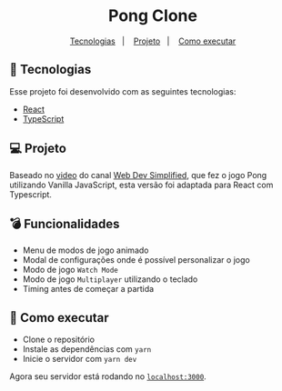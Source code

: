<h1 align="center">
  Pong Clone
</h1>

<p align="center">
  <a href="#-tecnologias">Tecnologias</a>&nbsp;&nbsp;&nbsp;|&nbsp;&nbsp;&nbsp;
  <a href="#-projeto">Projeto</a>&nbsp;&nbsp;&nbsp;|&nbsp;&nbsp;&nbsp;
  <a href="#-como-executar">Como executar</a>
</p>

## 🧪 Tecnologias

Esse projeto foi desenvolvido com as seguintes tecnologias:

- [React](https://reactjs.org/)
- [TypeScript](https://www.typescriptlang.org/)

## 💻 Projeto

Baseado no [video](https://www.youtube.com/watch?v=PeY6lXPrPaA) do canal [Web Dev Simplified](https://www.youtube.com/c/WebDevSimplified/videos), que fez o jogo Pong utilizando Vanilla JavaScript, esta versão foi adaptada para React com Typescript.

## 💣 Funcionalidades

- Menu de modos de jogo animado
- Modal de configurações onde é possível personalizar o jogo
- Modo de jogo `Watch Mode`
- Modo de jogo `Multiplayer` utilizando o teclado
- Timing antes de começar a partida

## 🚀 Como executar

- Clone o repositório
- Instale as dependências com `yarn`
- Inicie o servidor com `yarn dev`

Agora seu servidor está rodando no [`localhost:3000`](http://localhost:3000).
